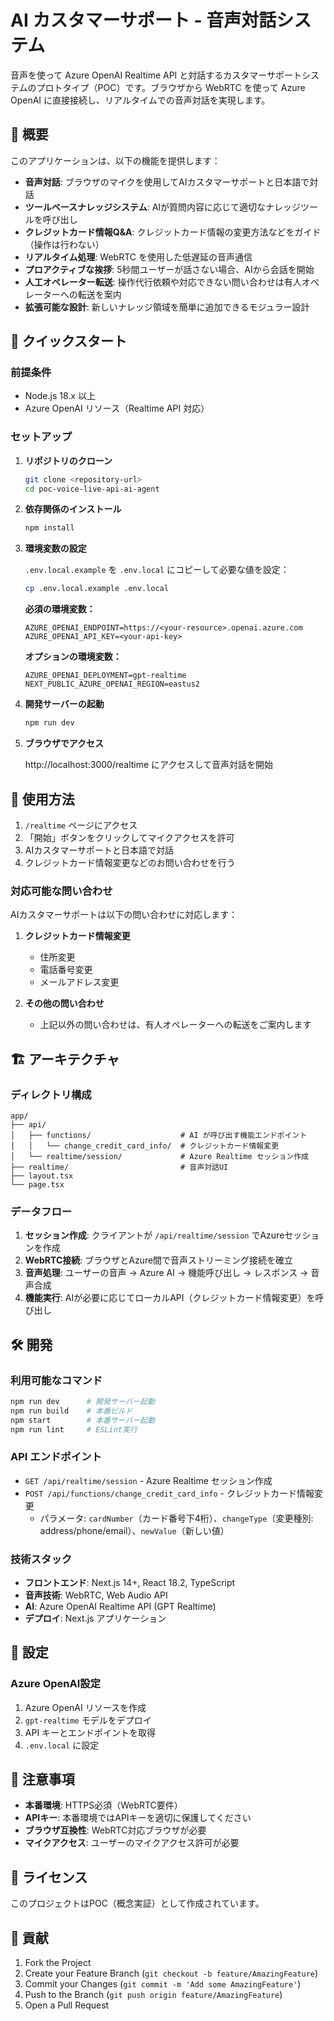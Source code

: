 # AI カスタマーサポート - 音声対話システム

音声を使って Azure OpenAI Realtime API と対話するカスタマーサポートシステムのプロトタイプ（POC）です。ブラウザから WebRTC を使って Azure OpenAI に直接接続し、リアルタイムでの音声対話を実現します。

## 🎯 概要

このアプリケーションは、以下の機能を提供します：

- **音声対話**: ブラウザのマイクを使用してAIカスタマーサポートと日本語で対話
- **ツールベースナレッジシステム**: AIが質問内容に応じて適切なナレッジツールを呼び出し
- **クレジットカード情報Q&A**: クレジットカード情報の変更方法などをガイド（操作は行わない）
- **リアルタイム処理**: WebRTC を使用した低遅延の音声通信
- **プロアクティブな挨拶**: 5秒間ユーザーが話さない場合、AIから会話を開始
- **人工オペレーター転送**: 操作代行依頼や対応できない問い合わせは有人オペレーターへの転送を案内
- **拡張可能な設計**: 新しいナレッジ領域を簡単に追加できるモジュラー設計

## 🚀 クイックスタート

### 前提条件

- Node.js 18.x 以上
- Azure OpenAI リソース（Realtime API 対応）

### セットアップ

1. **リポジトリのクローン**
   ```bash
   git clone <repository-url>
   cd poc-voice-live-api-ai-agent
   ```

2. **依存関係のインストール**
   ```bash
   npm install
   ```

3. **環境変数の設定**

   `.env.local.example` を `.env.local` にコピーして必要な値を設定：

   ```bash
   cp .env.local.example .env.local
   ```

   **必須の環境変数：**
   ```
   AZURE_OPENAI_ENDPOINT=https://<your-resource>.openai.azure.com
   AZURE_OPENAI_API_KEY=<your-api-key>
   ```

   **オプションの環境変数：**
   ```
   AZURE_OPENAI_DEPLOYMENT=gpt-realtime
   NEXT_PUBLIC_AZURE_OPENAI_REGION=eastus2
   ```

4. **開発サーバーの起動**
   ```bash
   npm run dev
   ```

5. **ブラウザでアクセス**

   http://localhost:3000/realtime にアクセスして音声対話を開始

## 📱 使用方法

1. `/realtime` ページにアクセス
2. 「開始」ボタンをクリックしてマイクアクセスを許可
3. AIカスタマーサポートと日本語で対話
4. クレジットカード情報変更などのお問い合わせを行う

### 対応可能な問い合わせ

AIカスタマーサポートは以下の問い合わせに対応します：

1. **クレジットカード情報変更**
   - 住所変更
   - 電話番号変更
   - メールアドレス変更

2. **その他の問い合わせ**
   - 上記以外の問い合わせは、有人オペレーターへの転送をご案内します

## 🏗️ アーキテクチャ

### ディレクトリ構成

```
app/
├── api/
│   ├── functions/                    # AI が呼び出す機能エンドポイント
│   │   └── change_credit_card_info/  # クレジットカード情報変更
│   └── realtime/session/             # Azure Realtime セッション作成
├── realtime/                         # 音声対話UI
├── layout.tsx
└── page.tsx
```

### データフロー

1. **セッション作成**: クライアントが `/api/realtime/session` でAzureセッションを作成
2. **WebRTC接続**: ブラウザとAzure間で音声ストリーミング接続を確立
3. **音声処理**: ユーザーの音声 → Azure AI → 機能呼び出し → レスポンス → 音声合成
4. **機能実行**: AIが必要に応じてローカルAPI（クレジットカード情報変更）を呼び出し

## 🛠️ 開発

### 利用可能なコマンド

```bash
npm run dev      # 開発サーバー起動
npm run build    # 本番ビルド
npm start        # 本番サーバー起動
npm run lint     # ESLint実行
```

### API エンドポイント

- `GET /api/realtime/session` - Azure Realtime セッション作成
- `POST /api/functions/change_credit_card_info` - クレジットカード情報変更
  - パラメータ: `cardNumber`（カード番号下4桁）、`changeType`（変更種別: address/phone/email）、`newValue`（新しい値）

### 技術スタック

- **フロントエンド**: Next.js 14+, React 18.2, TypeScript
- **音声技術**: WebRTC, Web Audio API
- **AI**: Azure OpenAI Realtime API (GPT Realtime)
- **デプロイ**: Next.js アプリケーション

## 🔧 設定

### Azure OpenAI設定

1. Azure OpenAI リソースを作成
2. `gpt-realtime` モデルをデプロイ
3. API キーとエンドポイントを取得
4. `.env.local` に設定

## 🚨 注意事項

- **本番環境**: HTTPS必須（WebRTC要件）
- **APIキー**: 本番環境ではAPIキーを適切に保護してください
- **ブラウザ互換性**: WebRTC対応ブラウザが必要
- **マイクアクセス**: ユーザーのマイクアクセス許可が必要

## 📄 ライセンス

このプロジェクトはPOC（概念実証）として作成されています。

## 🤝 貢献

1. Fork the Project
2. Create your Feature Branch (`git checkout -b feature/AmazingFeature`)
3. Commit your Changes (`git commit -m 'Add some AmazingFeature'`)
4. Push to the Branch (`git push origin feature/AmazingFeature`)
5. Open a Pull Request
